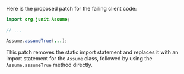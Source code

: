 Here is the proposed patch for the failing client code:

```java
import org.junit.Assume;

// ...

Assume.assumeTrue(...);
```

This patch removes the static import statement and replaces it with an import statement for the `Assume` class, followed by using the `Assume.assumeTrue` method directly.